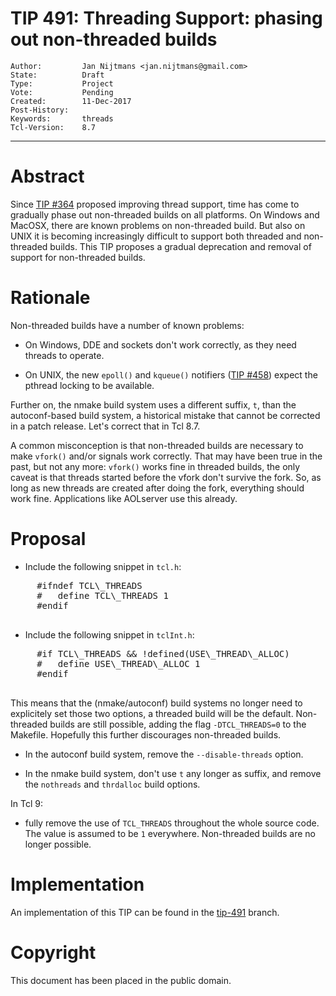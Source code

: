 # TIP 491: Threading Support: phasing out non-threaded builds
	Author:         Jan Nijtmans <jan.nijtmans@gmail.com>
	State:          Draft
	Type:           Project
	Vote:           Pending
	Created:        11-Dec-2017
	Post-History:
	Keywords:       threads
	Tcl-Version:    8.7
-----

# Abstract

Since [TIP #364](364.md) proposed improving thread support, time has come to gradually phase out
non-threaded builds on all platforms. On Windows and MacOSX, there are known problems
on non-threaded build. But also on UNIX it is becoming increasingly difficult to support
both threaded and non-threaded builds. This TIP proposes a gradual deprecation and removal
of support for non-threaded builds.

# Rationale

Non-threaded builds have a number of known problems:

 * On Windows, DDE and sockets don't work correctly, as they need threads to operate.

 * On UNIX, the new `epoll()` and `kqueue()` notifiers ([TIP #458](458.md)) expect the pthread locking to be available.

Further on, the nmake build system uses a different suffix, `t`, than the autoconf-based build system, a historical
mistake that cannot be corrected in a patch release. Let's correct that in Tcl 8.7.

A common misconception is that non-threaded builds are necessary to make `vfork()` and/or signals work correctly. That
may have been true in the past, but not any more: `vfork()` works fine in threaded builds, the only caveat is that
threads started before the vfork don't survive the fork. So, as long as new threads are created after doing the fork,
everything should work fine. Applications like AOLserver use this already.

# Proposal

  * Include the following snippet in `tcl.h`:
  <pre>
     #ifndef TCL\_THREADS
	 #   define TCL\_THREADS 1
	 #endif
  </pre>

  * Include the following snippet in `tclInt.h`:
  <pre>
     #if TCL\_THREADS && !defined(USE\_THREAD\_ALLOC)
	 #   define USE\_THREAD\_ALLOC 1
	 #endif
  </pre>

This means that the (nmake/autoconf) build systems no longer need to explicitely set those
two options, a threaded build will be the default. Non-threaded builds are still possible,
adding the flag `-DTCL_THREADS=0` to the Makefile. Hopefully this further discourages
non-threaded builds.

  * In the autoconf build system, remove the `--disable-threads` option.

  * In the nmake build system, don't use `t` any longer as suffix, and remove the `nothreads` and `thrdalloc` build options.

In Tcl 9:

  * fully remove the use of `TCL_THREADS` throughout the whole source
    code. The value is assumed to be `1`
    everywhere. Non-threaded builds are no longer possible.

# Implementation

An implementation of this TIP can be found in the [tip-491](https://core.tcl.tk/tcl/timeline?r=tip-491) branch.

# Copyright

This document has been placed in the public domain.

